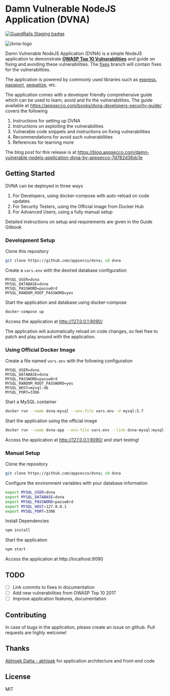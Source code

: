 # Damn Vulnerable NodeJS Application (DVNA) 

[![GuardRails Staging badge](https://badges.staging.guardrails.io/fictional-tribble/appsecco--dvna.svg)](https://www.staging.guardrails.io)

![dvna-logo](docs/resources/dvna.png)

Damn Vulnerable NodeJS Application (DVNA) is a simple NodeJS application to demonstrate [**OWASP Top 10 Vulnerabilities**](https://www.owasp.org/index.php/Category:OWASP_Top_Ten_Project#OWASP_Top_10_for_2013) and guide on fixing and avoiding these vulnerabilities. The [fixes](https://github.com/appsecco/dvna/tree/fixes) branch will contain fixes for the vulnerabilities.

The application is powered by commonly used libraries such as [express](https://www.npmjs.com/package/express), [passport](https://www.npmjs.com/package/passport), [sequelize](https://www.npmjs.com/package/sequelize), etc.

The application comes with a developer friendly comprehensive guide which can be used to learn, avoid and fix the vulnerabilities. The guide available at https://appsecco.com/books/dvna-developers-security-guide/ covers the following

1. Instructions for setting up DVNA
2. Instructions on exploiting the vulnerabilities
3. Vulnerable code snippets and instructions on fixing vulnerabilities
4. Recommendations for avoid such vulnerabilities
5. References for learning more

The blog post for this release is at https://blog.appsecco.com/damn-vulnerable-nodejs-application-dvna-by-appsecco-7d782d36dc1e

## Getting Started

DVNA can be deployed in three ways

1. For Developers, using docker-compose with auto-reload on code updates
2. For Security Testers, using the Official image from Docker Hub
3. For Advanced Users, using a fully manual setup

Detailed instructions on setup and requirements are given in the Guide Gitbook

### Development Setup

Clone this repository
```bash
git clone https://github.com/appsecco/dvna; cd dvna
```

Create a `vars.env` with the desired database configuration
```
MYSQL_USER=dvna
MYSQL_DATABASE=dvna
MYSQL_PASSWORD=passw0rd
MYSQL_RANDOM_ROOT_PASSWORD=yes
```

Start the application and database using docker-compose
```bash
docker-compose up
```

Access the application at http://127.0.0.1:9090/ 

The application will automatically reload on code changes, so feel free to patch and play around with the application.

### Using Official Docker Image

Create a file named `vars.env` with the following configuration
```
MYSQL_USER=dvna
MYSQL_DATABASE=dvna
MYSQL_PASSWORD=passw0rd
MYSQL_RANDOM_ROOT_PASSWORD=yes
MYSQL_HOST=mysql-db
MYSQL_PORT=3306
```

Start a MySQL container
```bash
docker run --name dvna-mysql --env-file vars.env -d mysql:5.7
```

Start the application using the official image
```bash
docker run --name dvna-app --env-file vars.env --link dvna-mysql:mysql-db -p 9090:9090 appsecco/dvna
```

Access the application at http://127.0.0.1:9090/ and start testing!

### Manual Setup

Clone the repository
```bash
git clone https://github.com/appsecco/dvna; cd dvna
```

Configure the environment variables with your database information
```bash
export MYSQL_USER=dvna
export MYSQL_DATABASE=dvna
export MYSQL_PASSWORD=passw0rd
export MYSQL_HOST=127.0.0.1
export MYSQL_PORT=3306
```

Install Dependencies
```bash
npm install
```

Start the application
```bash
npm start
```

Access the application at http://localhost:9090

## TODO

- [ ] Link commits to fixes in documentation
- [ ] Add new vulnerabilities from OWASP Top 10 2017
- [ ] Improve application features, documentation

## Contributing

In case of bugs in the application, please create an issue on github. Pull requests are highly welcome!

## Thanks
[Abhisek Datta - abhisek](https://github.com/abhisek) for application architecture and front-end code

## License

MIT
